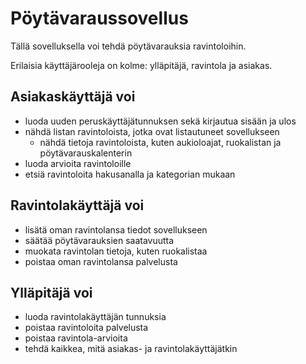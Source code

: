 # Pöytävaraussovellus

Tällä sovelluksella voi tehdä pöytävarauksia ravintoloihin.

Erilaisia käyttäjärooleja on kolme: ylläpitäjä, ravintola ja asiakas.

## Asiakaskäyttäjä voi

- luoda uuden peruskäyttäjätunnuksen sekä kirjautua sisään ja ulos
- nähdä listan ravintoloista, jotka ovat listautuneet sovellukseen
  - nähdä tietoja ravintoloista, kuten aukioloajat, ruokalistan ja pöytävarauskalenterin
- luoda arvioita ravintoloille
- etsiä ravintoloita hakusanalla ja kategorian mukaan

## Ravintolakäyttäjä voi

- lisätä oman ravintolansa tiedot sovellukseen
- säätää pöytävarauksien saatavuutta
- muokata ravintolan tietoja, kuten ruokalistaa
- poistaa oman ravintolansa palvelusta

## Ylläpitäjä voi

- luoda ravintolakäyttäjän tunnuksia
- poistaa ravintoloita palvelusta
- poistaa ravintola-arvioita
- tehdä kaikkea, mitä asiakas- ja ravintolakäyttäjätkin
